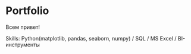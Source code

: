 # Portfolio

Всем привет!

Skills: Python(matplotlib, pandas, seaborn, numpy) / SQL / MS Excel / BI-инструменты
